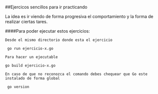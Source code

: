 ##Ejercicos sencillos para ir practicando

La idea es ir viendo de forma progresiva el comportamiento y la forma de realizar ciertas tares.


####Para poder ejecutar estos ejercicios:

	Desde el mismo directorio donde esta el ejercicio

` go run ejercicio-x.go`

	Para hacer un ejecutable

`go build ejercicio-x.go`

	En caso de que no reconozca el comando debes chequear que Go este instalado de forma global

` go version`